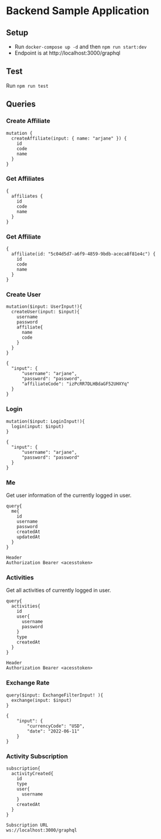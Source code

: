 # Backend Sample Application

## Setup
  
  - Run `docker-compose up -d` and then `npm run start:dev`
  - Endpoint is at http://localhost:3000/graphql

## Test

  Run `npm run test`

## Queries

### Create Affiliate

```
mutation {
  createAffiliate(input: { name: "arjane" }) {
    id
    code
    name
  }
}
```

### Get Affiliates

```
{
  affiliates {
    id
    code
    name
  }
}
```

### Get Affiliate

```
{
  affiliate(id: "5c04d5d7-a6f9-4859-9bdb-aceca8f81e4c") {
    id
    code
    name
  }
}
```

### Create User

```
mutation($input: UserInput!){
  createUser(input: $input){
    username
    password
    affiliate{
      name
      code
    }
  }
}

{
  "input": {
      "username": "arjane",
      "password": "password",
      "affiliateCode": "izPcRR7DLHBdaGF52UHXYq"
  }
}
```

### Login

```
mutation($input: LoginInput!){
  login(input: $input)
}

{
  "input": {
      "username": "arjane",
      "password": "password"
  }
}

```

### Me
Get user information of the currently logged in user.

```
query{
  me{
    id
    username
    password
    createdAt
    updatedAt
  }
}

Header
Authorization Bearer <acesstoken>
```

### Activities
Get all activities of currently logged in user.

```
query{
  activities{
    id
    user{
      username
      password
    }
    type
    createdAt
  }
}

Header
Authorization Bearer <acesstoken>
```

### Exchange Rate

```
query($input: ExchangeFilterInput! ){
  exchange(input: $input)
}

{
    "input": {
        "currencyCode": "USD",
        "date": "2022-06-11"
    }
}
```

### Activity Subscription

```
subscription{
  activityCreated{
    id
    type
    user{
      username
    }
    createdAt
  }
}

Subscription URL
ws://localhost:3000/graphql 
```
